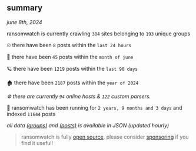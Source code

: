 
## summary
_june 8th, 2024_

ransomwatch is currently crawling `384` sites belonging to `193` unique groups

⏲ there have been `8` posts within the `last 24 hours`

🦈 there have been `45` posts within the `month of june`

🪐 there have been `1219` posts within the `last 90 days`

🏚 there have been `2187` posts within the `year of 2024`

_⚙️ there are currently `94` online hosts & `122` custom parsers._

🦕 ransomwatch has been running for `2 years, 9 months and 3 days` and indexed `11644` posts

_all data  [(groups)](http://ransomwhat.telemetry.ltd/groups) and [(posts)](http://ransomwhat.telemetry.ltd/posts) is available in JSON (updated hourly)_

> ransomwatch is fully [open source](https://github.com/joshhighet/ransomwatch#ransomwatch--). please consider [sponsoring](https://github.com/sponsors/joshhighet) if you find it useful!
